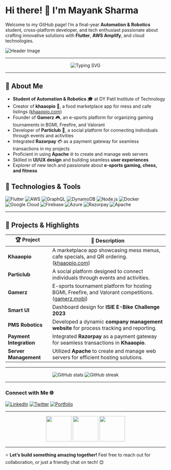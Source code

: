 # Hi there! 👋 I'm Mayank Sharma

Welcome to my GitHub page! I’m a final-year **Automation & Robotics** student, cross-platform developer, and tech enthusiast passionate about crafting innovative solutions with **Flutter**, **AWS Amplify**, and cloud technologies.

![Header Image](https://github.com/MayankOg/MayankOg/blob/main/assets/header.gif)

---

<div align="center">
    <img src="https://readme-typing-svg.herokuapp.com?font=Fira+Code&size=24&duration=4000&pause=1000&color=F7A400&background=00000000&width=435&lines=Full-Stack+Developer;Cloud+Specialist;Automation+%26+Robotics;E-Sports+Organizer;Tech+Enthusiast" alt="Typing SVG" />
</div>

---

## 🚀 About Me

- **Student of Automation & Robotics** 🎓 at DY Patil Institute of Technology
- Creator of **khaaopio** 🍛, a food marketplace app for mess and cafe listings ([khaaopio.com](https://khaaopio.com))
- Founder of **Gamerz** 🎮, an e-sports platform for organizing gaming tournaments in BGMI, Freefire, and Valorant
- Developer of **Particlub** 📅, a social platform for connecting individuals through events and activities
- Integrated **Razorpay** 💳 as a payment gateway for seamless transactions in my projects
- Proficient in using **Apache** 🌐 to create and manage web servers
- Skilled in **UI/UX design** and building seamless **user experiences**
- Explorer of new tech and passionate about **e-sports gaming, chess, and fitness**

## 🔧 Technologies & Tools
![Flutter](https://img.shields.io/badge/-Flutter-333333?style=for-the-badge&logo=flutter)
![AWS](https://img.shields.io/badge/-AWS-333333?style=for-the-badge&logo=amazon-aws)
![GraphQL](https://img.shields.io/badge/-GraphQL-333333?style=for-the-badge&logo=graphql)
![DynamoDB](https://img.shields.io/badge/-DynamoDB-333333?style=for-the-badge&logo=amazon-dynamodb)
![Node.js](https://img.shields.io/badge/-Node.js-333333?style=for-the-badge&logo=node.js)
![Docker](https://img.shields.io/badge/-Docker-333333?style=for-the-badge&logo=docker)
![Google Cloud](https://img.shields.io/badge/-Google%20Cloud-333333?style=for-the-badge&logo=google-cloud)
![Firebase](https://img.shields.io/badge/-Firebase-333333?style=for-the-badge&logo=firebase)
![Azure](https://img.shields.io/badge/-Azure-333333?style=for-the-badge&logo=microsoft-azure)
![Razorpay](https://img.shields.io/badge/-Razorpay-333333?style=for-the-badge&logo=razorpay)
![Apache](https://img.shields.io/badge/-Apache-333333?style=for-the-badge&logo=apache)

---

## 💼 Projects & Highlights

| 🏆 Project      | 🌟 Description                                                                                       |
|-----------------|-----------------------------------------------------------------------------------------------------|
| **Khaaopio**    | A marketplace app showcasing mess menus, cafe specials, and QR ordering. ([khaaopio.com](https://khaaopio.com)) |
| **Particlub**   | A social platform designed to connect individuals through events and activities.                    |
| **Gamerz**      | E-sports tournament platform for hosting BGMI, Freefire, and Valorant competitions.([gamerz.mobi](https://gamerz.mobi))              |
| **Smart UI**    | Dashboard design for **ISIE E-Bike Challenge 2023**                                                  |
| **PMS Robotics**| Developed a dynamic **company management website** for process tracking and reporting.              |
| **Payment Integration** | Integrated **Razorpay** as a payment gateway for seamless transactions in **Khaaopio**.         |
| **Server Management** | Utilized **Apache** to create and manage web servers for efficient hosting solutions.              |

---

<div align="center">
    <img src="https://github-readme-stats.vercel.app/api?username=MayankOg&show_icons=true&theme=radical&count_private=true" alt="GitHub stats" />
    <img src="https://github-readme-streak-stats.herokuapp.com/?user=MayankOg&theme=radical" alt="GitHub streak" />
</div>

---

### Connect with Me 🌐
[![LinkedIn](https://img.shields.io/badge/LinkedIn-Mayank_Sharma-0077B5?style=for-the-badge&logo=linkedin&logoColor=white)](https://www.linkedin.com/in/yourlinkedin)
[![Twitter](https://img.shields.io/badge/Twitter-@mayank_tech-1DA1F2?style=for-the-badge&logo=twitter&logoColor=white)](https://twitter.com/yourtwitter)
[![Portfolio](https://img.shields.io/badge/Portfolio-Visit-FFA500?style=for-the-badge&logo=firefox)](https://yourportfolio.com)

---

<div align="center">
    <img src="https://media.giphy.com/media/3o7aCTfyhYawdOXcFW/giphy.gif" width="80"/>
    <img src="https://media.giphy.com/media/26gsjCZpPolPr3sBy/giphy.gif" width="80"/>
    <img src="https://media.giphy.com/media/3o6Zt8MgUuvSbkZYWc/giphy.gif" width="80"/>
</div>

---

⭐️ **Let’s build something amazing together!** Feel free to reach out for collaboration, or just a friendly chat on tech! 😊
